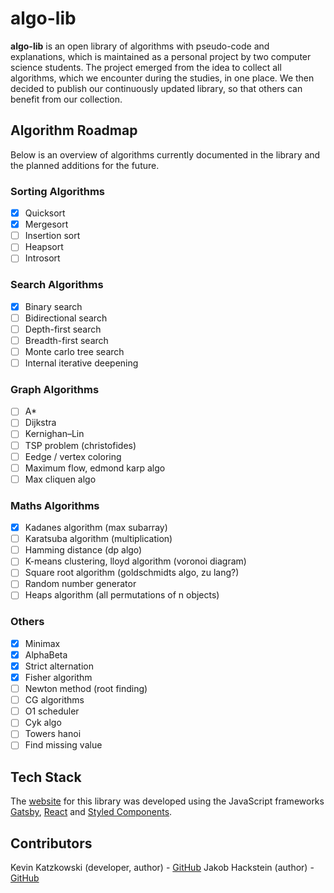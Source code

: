 # algo-lib

<b>algo-lib</b> is an open library of algorithms with pseudo-code and explanations, which is maintained as a personal project by two computer science students. The project emerged from the idea to collect all algorithms, which we encounter during the studies, in one place. We then decided to publish our continuously updated library, so that others can benefit from our collection.

## Algorithm Roadmap

Below is an overview of algorithms currently documented in the library and the planned additions for the future.

### Sorting Algorithms

- [x] Quicksort
- [x] Mergesort
- [ ] Insertion sort
- [ ] Heapsort
- [ ] Introsort

### Search Algorithms

- [x] Binary search
- [ ] Bidirectional search
- [ ] Depth-first search
- [ ] Breadth-first search
- [ ] Monte carlo tree search
- [ ] Internal iterative deepening

### Graph Algorithms

- [ ] A\*
- [ ] Dijkstra
- [ ] Kernighan–Lin
- [ ] TSP problem (christofides)
- [ ] Eedge / vertex coloring
- [ ] Maximum flow, edmond karp algo
- [ ] Max cliquen algo

### Maths Algorithms

- [x] Kadanes algorithm (max subarray)
- [ ] Karatsuba algorithm (multiplication)
- [ ] Hamming distance (dp algo)
- [ ] K-means clustering, lloyd algorithm (voronoi diagram)
- [ ] Square root algorithm (goldschmidts algo, zu lang?)
- [ ] Random number generator
- [ ] Heaps algorithm (all permutations of n objects)

### Others

- [x] Minimax
- [x] AlphaBeta
- [x] Strict alternation
- [x] Fisher algorithm
- [ ] Newton method (root finding)
- [ ] CG algorithms
- [ ] O1 scheduler
- [ ] Cyk algo
- [ ] Towers hanoi
- [ ] Find missing value

## Tech Stack

The [website]() for this library was developed using the JavaScript frameworks [Gatsby]("https://www.gatsbyjs.com/"), [React]("https://reactjs.org/") and [Styled Components](https://styled-components.com/).

## Contributors

Kevin Katzkowski (developer, author) - [GitHub](https://github.com/katzkowski)
Jakob Hackstein (author) - [GitHub](https://github.com/jakhac)
